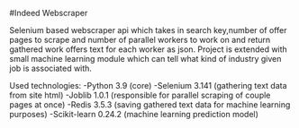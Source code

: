 #Indeed Webscraper

Selenium based webscraper api which takes in search key,number of offer pages to scrape and number of parallel workers to work on and return gathered work offers text for each worker as json.
Project is extended with small machine learning module which can tell what kind of industry given job is associated with.

Used technologies:
-Python 3.9 (core)
-Selenium 3.141 (gathering text data from site html)
-Joblib 1.0.1 (responsible for parallel scraping of couple pages at once)
-Redis 3.5.3 (saving gathered text data for machine learning purposes)
-Scikit-learn 0.24.2 (machine learning prediction model)


